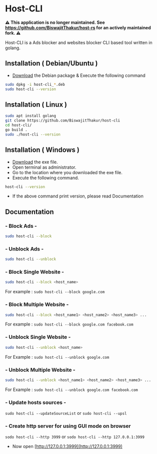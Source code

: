 
# Host-CLI

**⚠️ This application is no longer maintained. See https://github.com/BiswajitThakur/host-rs for an actively maintained fork. ⚠️**

Host-CLI is a Ads blocker and websites blocker CLI based tool written in golang.

## Installation ( Debian/Ubuntu )

* [Download](https://github.com/BiswajitThakur/host-cli/releases) the Debian package & Execute the following command
```bash
sudo dpkg -i host-cli_*.deb
sudo host-cli --version
```
## Installation ( Linux )
```bash
sudo apt install golang
git clone https://github.com/BiswajitThakur/host-cli
cd host-cli/
go build .
sudo ./host-cli --version
```
## Installation ( Windows )
* [Download](https://github.com/BiswajitThakur/host-cli/releases) the exe file.
* Open terminal as administrator.
* Go to the location where you downloaded the exe file.
* Execute the following command.
```bash
host-cli --version
```
* If the above command print version, please read Documentation

## Documentation

### - Block Ads -
```bash
sudo host-cli --block
```

### - Unblock Ads -
```bash
sudo host-cli --unblock
```

### - Block Single Website -
```bash
sudo host-cli --block <host_name>
```
For example : `sudo host-cli --block google.com`

### - Block Multiple Website -
```bash
sudo host-cli --block <host_name1> <host_name2> <host_name3> ...
```
For example : `sudo host-cli --block google.com facebook.com`

### - Unblock Single Website -
```bash
sudo host-cli --unblock <host_name>
```
For Example : `sudo host-cli --unblock google.com`

### - Unblock Multiple Website -
```bash
sudo host-cli --unblock <host_name1> <host_name2> <host_name3> ...
```
For Example : `sudo host-cli --unblock google.com facebook.com`

### - Update hosts sources -
`sudo host-cli --updateSourceList` or `sudo host-cli --upsl`

### - Create http server for using GUI mode on browser
`sodo host-cli --http 3999` or `sodo host-cli --http 127.0.0.1:3999`
* Now open [http://127.0.0.1:3999](http://127.0.0.1:3999)
